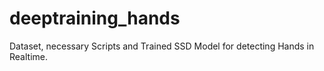 # deeptraining_hands
Dataset, necessary Scripts and Trained SSD Model for detecting Hands in Realtime.
